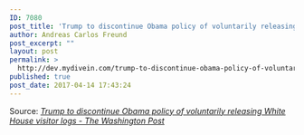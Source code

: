 ```yaml
---
ID: 7080
post_title: 'Trump to discontinue Obama policy of voluntarily releasing White House visitor logs &#8211; The Washington Post'
author: Andreas Carlos Freund
post_excerpt: ""
layout: post
permalink: >
  http://dev.mydivein.com/trump-to-discontinue-obama-policy-of-voluntarily-releasing-white-house-visitor-logs-the-washington-post/
published: true
post_date: 2017-04-14 17:43:24
---
```

Source: <em><a href="https://www.washingtonpost.com/news/post-politics/wp/2017/04/14/trump-to-discontinue-obama-policy-of-voluntarily-releasing-white-house-visitor-logs/?hpid=hp_hp-top-table-main_pp-visitorlogs-108pm%3Ahomepage%2Fstory&amp;utm_term=.73f9b9d73d02">Trump to discontinue Obama policy of voluntarily releasing White House visitor logs - The Washington Post</a></em>